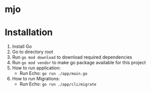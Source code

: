 # mjo

# Installation
1. Install Go
2. Go to directory root 
3. Run `go mod download` to download required dependencies
4. Run `go mod vendor` to make go package available for this project
5. How to run application:
    - Run Echo: `go run ./app/main.go`
6. How to run Migrations:
    - Run Echo: `go run ./app/cli/migrate`